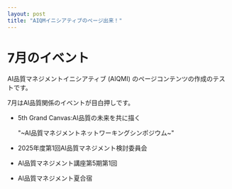 ```yaml
---
layout: post
title: "AIQMイニシアティブのページ出来！"
---
```

# 7月のイベント

AI品質マネジメントイニシアティブ (AIQMI) のページコンテンツの作成のテストです。

7月はAI品質関係のイベントが目白押しです。
-   5th Grand Canvas:AI品質の未来を共に描く

    "~AI品質マネジメントネットワーキングシンポジウム~"

-   2025年度第1回AI品質マネジメント検討委員会

-   AI品質マネジメント講座第5期第1回

-   AI品質マネジメント夏合宿
